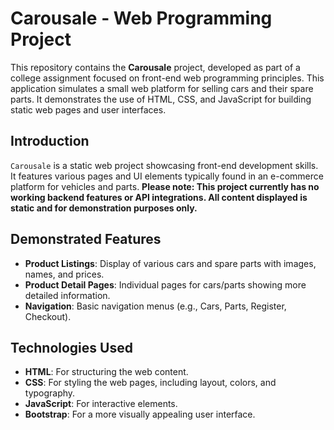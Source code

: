 # Carousale - Web Programming Project

This repository contains the **Carousale** project, developed as part of a college assignment focused on front-end web programming principles. This application simulates a small web platform for selling cars and their spare parts. It demonstrates the use of HTML, CSS, and JavaScript for building static web pages and user interfaces.

## Introduction
`Carousale` is a static web project showcasing front-end development skills. It features various pages and UI elements typically found in an e-commerce platform for vehicles and parts. **Please note: This project currently has no working backend features or API integrations. All content displayed is static and for demonstration purposes only.**

## Demonstrated Features
* **Product Listings**: Display of various cars and spare parts with images, names, and prices.
* **Product Detail Pages**: Individual pages for cars/parts showing more detailed information.
* **Navigation**: Basic navigation menus (e.g., Cars, Parts, Register, Checkout).

## Technologies Used
* **HTML**: For structuring the web content.
* **CSS**: For styling the web pages, including layout, colors, and typography.
* **JavaScript**: For interactive elements.
* **Bootstrap**: For a more visually appealing user interface.
